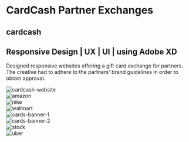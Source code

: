 # CardCash Partner Exchanges

cardcash
---

Responsive Design | UX | UI | using Adobe XD
---

Designed responsive websites offering a gift card exchange for partners.
The creative had to adhere to the partners' brand guidelines in order to obtain approval.

<img data-src="https://cdn.annettevonbrandis.com/projectimages/cardcash-website.09488140-c064-11e9-9bb0-63fa07986d22/original" src="https://cdn.annettevonbrandis.com/projectimages/cardcash-website.09488140-c064-11e9-9bb0-63fa07986d22/blur" class="lazy img-fluid" alt="cardcash-website" data-width="2870" data-height="1575">

<div class="container mt-2 mb-2">
  <div class="row">
    <div class="col-sm p-0">
      <img data-src="https://cdn.annettevonbrandis.com/projectimages/amazon.12fb9150-c064-11e9-9bb0-63fa07986d22/original" src="https://cdn.annettevonbrandis.com/projectimages/amazon.12fb9150-c064-11e9-9bb0-63fa07986d22/blur" class="lazy img-fluid" alt="amazon" data-width="1435" data-height="1966">
    </div>
    <div class="col-sm p-0">
      <img data-src="https://cdn.annettevonbrandis.com/projectimages/nike.3a2b9c70-c064-11e9-9bb0-63fa07986d22/original" src="https://cdn.annettevonbrandis.com/projectimages/nike.3a2b9c70-c064-11e9-9bb0-63fa07986d22/blur" class="lazy img-fluid" alt="nike" data-width="1435" data-height="1966">
    </div>
  </div>
</div>

<div class="container mt-2 mb-2 p-0">
  <div class="row">
    <div class="col-sm p-0">
      <img data-src="https://cdn.annettevonbrandis.com/projectimages/wallmart.6241e8e0-c064-11e9-9bb0-63fa07986d22/original" src="https://cdn.annettevonbrandis.com/projectimages/wallmart.6241e8e0-c064-11e9-9bb0-63fa07986d22/blur" class="lazy img-fluid" alt="wallmart" data-width="2869" data-height="1741">
    </div>
  </div>
  <div class="row">
    <div class="col-sm p-0">
      <img data-src="https://cdn.annettevonbrandis.com/projectimages/cards-banner-1.8a5d8c80-c064-11e9-9bb0-63fa07986d22/original" src="https://cdn.annettevonbrandis.com/projectimages/cards-banner-1.8a5d8c80-c064-11e9-9bb0-63fa07986d22/blur" class="lazy img-fluid" alt="cards-banner-1" data-width="1434" data-height="240">
    </div>
    <div class="col-sm p-0">
      <img data-src="https://cdn.annettevonbrandis.com/projectimages/cards-banner-2.95efe3e0-c064-11e9-9bb0-63fa07986d22/original" src="https://cdn.annettevonbrandis.com/projectimages/cards-banner-2.95efe3e0-c064-11e9-9bb0-63fa07986d22/blur" class="lazy img-fluid" alt="cards-banner-2" data-width="1435" data-height="240">
    </div>
  </div>
</div>

<div class="container mt-2 mb-2">
  <div class="row">
    <div class="col-sm p-0">
      <img data-src="https://cdn.annettevonbrandis.com/projectimages/stock.a40d2be0-c064-11e9-9bb0-63fa07986d22/original" src="https://cdn.annettevonbrandis.com/projectimages/stock.a40d2be0-c064-11e9-9bb0-63fa07986d22/blur" class="lazy img-fluid" alt="stock" data-width="1434" data-height="1388">
    </div>
    <div class="col-sm p-0">
      <img data-src="https://cdn.annettevonbrandis.com/projectimages/uber.b34d4900-c064-11e9-9bb0-63fa07986d22/original" src="https://cdn.annettevonbrandis.com/projectimages/uber.b34d4900-c064-11e9-9bb0-63fa07986d22/blur" class="lazy img-fluid" alt="uber" data-width="1435" data-height="1388">
    </div>
  </div>
</div>
